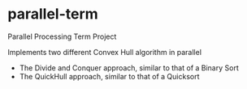 parallel-term
=============

Parallel Processing Term Project

Implements two different Convex Hull algorithm in parallel
* The Divide and Conquer approach, similar to that of a Binary Sort
* The QuickHull approach, similar to that of a Quicksort